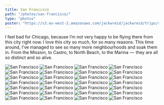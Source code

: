 ```yaml
---
title: San Francisco
path: "/photos/san-francisco/"
type: "photos"
poster: "https://s3.eu-west-2.amazonaws.com/jackwreid/jackwreid/trips/san-francisco/dusk-bay.jpg"
---
```


I feel bad for Chicago, because I’m not very happy to be flying there from this city right now. I love this city so much, for so many reasons. This time around, I’ve managed to see so many more neighbourhoods and soak them in. From the Mission, to Castro, to North Beach, to the Marina  —  they are all so distinct and so alive.

<img alt="San Francisco" src="https://s3.eu-west-2.amazonaws.com/jackwreid/jackwreid/trips/san-francisco/dusk-bay.jpg" />
<img alt="San Francisco" src="https://s3.eu-west-2.amazonaws.com/jackwreid/jackwreid/trips/san-francisco/mission-roses.jpg" />
<img alt="San Francisco" src="https://s3.eu-west-2.amazonaws.com/jackwreid/jackwreid/trips/san-francisco/mission-church.jpg" />
<img alt="San Francisco" src="https://s3.eu-west-2.amazonaws.com/jackwreid/jackwreid/trips/san-francisco/mission-park.jpg" />
<img alt="San Francisco" src="https://s3.eu-west-2.amazonaws.com/jackwreid/jackwreid/trips/san-francisco/castro-parrot.jpg" />
<img alt="San Francisco" src="https://s3.eu-west-2.amazonaws.com/jackwreid/jackwreid/trips/san-francisco/presc-lizzie.jpg" />
<img alt="San Francisco" src="https://s3.eu-west-2.amazonaws.com/jackwreid/jackwreid/trips/san-francisco/presc-balcony.jpg" />
<img alt="San Francisco" src="https://s3.eu-west-2.amazonaws.com/jackwreid/jackwreid/trips/san-francisco/palace.jpg" />
<img alt="San Francisco" src="https://s3.eu-west-2.amazonaws.com/jackwreid/jackwreid/trips/san-francisco/russian-hill.jpg" />
<img alt="San Francisco" src="https://s3.eu-west-2.amazonaws.com/jackwreid/jackwreid/trips/san-francisco/tram.jpg" />
<img alt="San Francisco" src="https://s3.eu-west-2.amazonaws.com/jackwreid/jackwreid/trips/san-francisco/whole-foods.jpg" />
<img alt="San Francisco" src="https://s3.eu-west-2.amazonaws.com/jackwreid/jackwreid/trips/san-francisco/coit-trees.jpg" />
<img alt="San Francisco" src="https://s3.eu-west-2.amazonaws.com/jackwreid/jackwreid/trips/san-francisco/coit-church.jpg" />
<img alt="San Francisco" src="https://s3.eu-west-2.amazonaws.com/jackwreid/jackwreid/trips/san-francisco/chinatown-cables.jpg" />
<img alt="San Francisco" src="https://s3.eu-west-2.amazonaws.com/jackwreid/jackwreid/trips/san-francisco/japantown.jpg" />
<img alt="San Francisco" src="https://s3.eu-west-2.amazonaws.com/jackwreid/jackwreid/trips/san-francisco/bay-wave.jpg" />
<img alt="San Francisco" src="https://s3.eu-west-2.amazonaws.com/jackwreid/jackwreid/trips/san-francisco/bridge-bw.jpg" />
<img alt="San Francisco" src="https://s3.eu-west-2.amazonaws.com/jackwreid/jackwreid/trips/san-francisco/bridge-forest.jpg" />
<img alt="San Francisco" src="https://s3.eu-west-2.amazonaws.com/jackwreid/jackwreid/trips/san-francisco/bridge-beach.jpg" />
<img alt="San Francisco" src="https://s3.eu-west-2.amazonaws.com/jackwreid/jackwreid/trips/san-francisco/bay-beach.jpg" />
<img alt="San Francisco" src="https://s3.eu-west-2.amazonaws.com/jackwreid/jackwreid/trips/san-francisco/alcatraz-light.jpg" />
<img alt="San Francisco" src="https://s3.eu-west-2.amazonaws.com/jackwreid/jackwreid/trips/san-francisco/alcatraz-tour.jpg" />
<img alt="San Francisco" src="https://s3.eu-west-2.amazonaws.com/jackwreid/jackwreid/trips/san-francisco/bay-alcatraz.jpg" />
<img alt="San Francisco" src="https://s3.eu-west-2.amazonaws.com/jackwreid/jackwreid/trips/san-francisco/bay-dark.jpg" />
<img alt="San Francisco" src="https://s3.eu-west-2.amazonaws.com/jackwreid/jackwreid/trips/san-francisco/bay-dark-colour.jpg" />
<img alt="San Francisco" src="https://s3.eu-west-2.amazonaws.com/jackwreid/jackwreid/trips/san-francisco/balboa.jpg" />
<img alt="San Francisco" src="https://s3.eu-west-2.amazonaws.com/jackwreid/jackwreid/trips/san-francisco/downtown-dusk.jpg" />
<img alt="San Francisco" src="https://s3.eu-west-2.amazonaws.com/jackwreid/jackwreid/trips/san-francisco/twin-peaks.jpg" />
